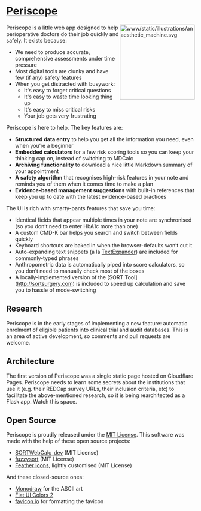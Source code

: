 # [Periscope](https://periscope.net.au)

<img width="200" src="" alt="www/static/illustrations/anaesthetic_machine.svg" align="right" />

Periscope is a little web app designed to help perioperative doctors do their job quickly and safely. It exists because:

- We need to produce accurate, comprehensive assessments under time pressure
- Most digital tools are clunky and have few (if any) safety features
- When you get distracted with busywork:
  - It's easy to forget critical questions
  - It's easy to waste time looking thing up
  - It's easy to miss critical risks
  - Your job gets very frustrating

Periscope is here to help. The key features are:

- **Structured data entry** to help you get all the information you need, even when you’re a beginner
- **Embedded calculators** for a few risk scoring tools so you can keep your thinking cap on, instead of switching to MDCalc
- **Archiving functionality** to download a nice little Markdown summary of your appointment
- **A safety algorithm** that recognises high-risk features in your note and reminds you of them when it comes time to make a plan
- **Evidence-based management suggestions** with built-in references that keep you up to date with the latest evidence-based practices

The UI is rich with smarty-pants features that save you time:

- Identical fields that appear multiple times in your note are synchronised (so you don’t need to enter HbA1c more than one)
- A custom CMD-K bar helps you search and switch between fields quickly
- Keyboard shortcuts are baked in when the browser-defaults won’t cut it
- Auto-expanding text snippets (a la [TextExpander](https://textexpander.com/)) are included for commonly-typed phrases
- Anthropometric data is automatically piped into score calculators, so you don’t need to manually check most of the boxes
- A locally-implemented version of the [SORT Tool] (http://sortsurgery.com) is included to speed up calculation and save you to hassle of mode-switching

## Research

Periscope is in the early stages of implementing a new feature: automatic enrolment of eligible patients into clinical trial and audit databases. This is an area of active development, so comments and pull requests are welcome.

## Architecture

The first version of Periscope was a single static page hosted on Cloudflare Pages. Periscope needs to learn some secrets about the institutions that use it (e.g. their REDCap survey URLs, their inclusion criteria, etc) to facilitate the above-mentioned research, so it is being rearchitected as a Flask app. Watch this space.

## Open Source

Periscope is proudly released under the [MIT License](LICENSE.txt). This software was made with the help of these open source projects:

- [SORTWebCalc_dev](https://github.com/dannyjnwong/SORTWebCalc_dev) (MIT License)
- [fuzzysort](https://github.com/farzher/fuzzysort?tab=readme-ov-file) (MIT License)
- [Feather Icons](https://feathericons.com/), lightly customised (MIT License)

And these closed-source ones:

- [Monodraw](https://monodraw.helftone.com/) for the ASCII art
- [Flat UI Colors 2](https://flatuicolors.com/)
- [favicon.io](https://favicon.io/) for formatting the favicon

